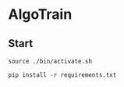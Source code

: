 # AlgoTrain

## Start

```shell script
source ./bin/activate.sh

pip install -r requirements.txt
```
